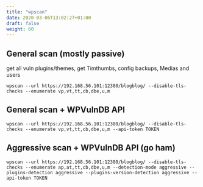 ```yaml
---
title: "wpscan"
date: 2020-03-06T13:02:27+01:00
draft: false
weight: 60
---
```


## General scan (mostly passive)

get all vuln plugins/themes, get Timthumbs, config backups, Medias and users

`wpscan --url https://192.168.56.101:12380/blogblog/ --disable-tls-checks --enumerate vp,vt,tt,cb,dbe,u,m`

## General scan + WPVulnDB API

`wpscan --url https://192.168.56.101:12380/blogblog/ --disable-tls-checks --enumerate vp,vt,tt,cb,dbe,u,m --api-token TOKEN `

## Aggressive scan + WPVulnDB API (go ham)

`wpscan --url https://192.168.56.101:12380/blogblog/ --disable-tls-checks --enumerate ap,at,tt,cb,dbe,u,m --detection-mode aggressive --plugins-detection aggressive --plugins-version-detection aggressive --api-token TOKEN`
